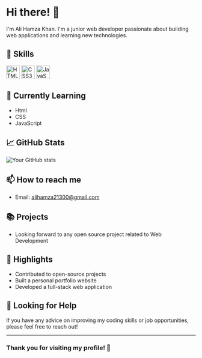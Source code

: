 # Hi there! 👋 

I'm Ali Hamza Khan. I'm a junior web developer passionate about building web applications and learning new technologies.

## 🚀 Skills

<p align="left">
  <img src="https://raw.githubusercontent.com/danielcranney/readme-generator/main/public/icons/skills/html5-colored.svg" width="36" height="36" alt="HTML5" />
   <img src="https://raw.githubusercontent.com/danielcranney/readme-generator/main/public/icons/skills/css3-colored.svg" width="36" height="36" alt="CSS3" />
   <img src="https://raw.githubusercontent.com/danielcranney/readme-generator/main/public/icons/skills/javascript-colored.svg" width="36" height="36" alt="JavaScript" />
</p>

## 🌱 Currently Learning

- Html
- CSS
- JavaScript 

## 📈 GitHub Stats

![Your GitHub stats](https://github-readme-stats.vercel.app/api?username=yourusername&show_icons=true&theme=radical)

## 📫 How to reach me

- Email: alihamza21300@gmail.com

## 📚 Projects
- Looking forward to any open source project related to Web Development

## 🌟 Highlights

- Contributed to open-source projects
- Built a personal portfolio website
- Developed a full-stack web application

## 🤔 Looking for Help

If you have any advice on improving my coding skills or job opportunities, please feel free to reach out!

---

### Thank you for visiting my profile! 🙏

